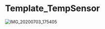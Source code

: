 # Template_TempSensor
![IMG_20200703_175405](https://user-images.githubusercontent.com/117228370/230682365-b3091206-71be-46c5-99bc-53dfbed46d32.jpg)
